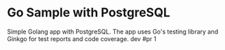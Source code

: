 Go Sample with PostgreSQL
=====================

Simple Golang app with PostgreSQL. The app uses Go's testing library and Ginkgo for test reports and code coverage.
dev
#pr 1
